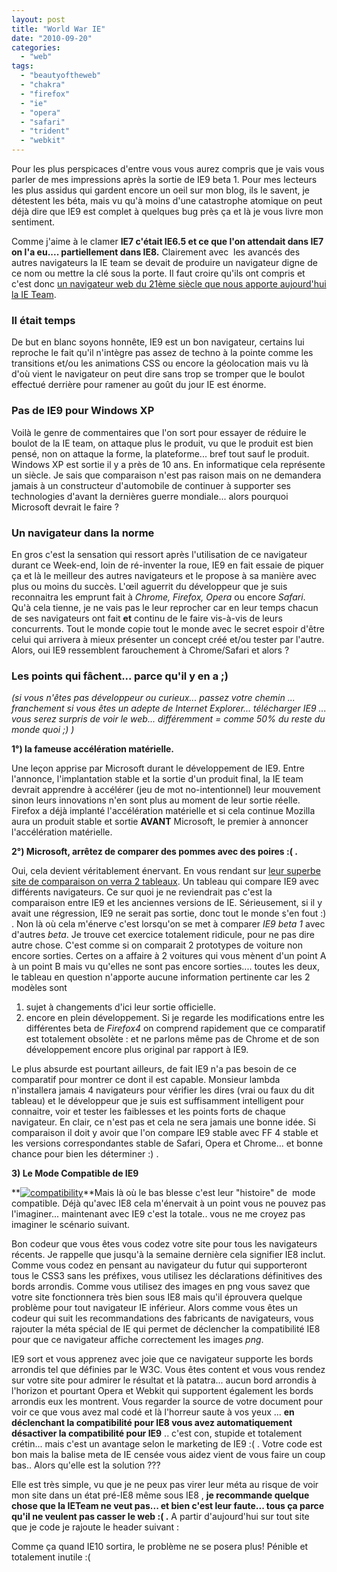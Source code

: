 ```yaml
---
layout: post
title: "World War IE"
date: "2010-09-20"
categories: 
  - "web"
tags: 
  - "beautyoftheweb"
  - "chakra"
  - "firefox"
  - "ie"
  - "opera"
  - "safari"
  - "trident"
  - "webkit"
---
```


Pour les plus perspicaces d'entre vous vous aurez compris que je vais vous parler de mes impressions après la sortie de IE9 beta 1. Pour mes lecteurs les plus assidus qui gardent encore un oeil sur mon blog, ils le savent, je détestent les béta, mais vu qu'à moins d'une catastrophe atomique on peut déjà dire que IE9 est complet à quelques bug près ça et là je vous livre mon sentiment.

Comme j'aime à le clamer **IE7 c'était IE6.5 et ce que l'on attendait dans IE7 on l'a eu.... partiellement dans IE8.** Clairement avec  les avancés des autres navigateurs la IE team se devait de produire un navigateur digne de ce nom ou mettre la clé sous la porte. Il faut croire qu'ils ont compris et c'est donc [un navigateur web du 21ème siècle que nous apporte aujourd'hui la IE Team](http://www.beautyoftheweb.com/).

### Il était temps

De but en blanc soyons honnête, IE9 est un bon navigateur, certains lui reproche le fait qu'il n'intègre pas assez de techno à la pointe comme les transitions et/ou les animations CSS ou encore la géolocation mais vu là d'où vient le navigateur on peut dire sans trop se tromper que le boulot effectué derrière pour ramener au goût du jour IE est énorme.

### Pas de IE9 pour Windows XP

Voilà le genre de commentaires que l'on sort pour essayer de réduire le boulot de la IE team, on attaque plus le produit, vu que le produit est bien pensé, non on attaque la forme, la plateforme... bref tout sauf le produit. Windows XP est sortie il y a près de 10 ans. En informatique cela représente un siècle. Je sais que comparaison n'est pas raison mais on ne demandera jamais à un constructeur d'automobile de continuer à supporter ses technologies d'avant la dernières guerre mondiale... alors pourquoi Microsoft devrait le faire ?

### Un navigateur dans la norme

En gros c'est la sensation qui ressort après l'utilisation de ce navigateur durant ce Week-end, loin de ré-inventer la roue, IE9 en fait essaie de piquer ça et là le meilleur des autres navigateurs et le propose à sa manière avec plus ou moins du succès. L'œil aguerrit du développeur que je suis reconnaitra les emprunt fait à _Chrome, Firefox, Opera_ ou encore _Safari_. Qu'à cela tienne, je ne vais pas le leur reprocher car en leur temps chacun de ses navigateurs ont fait **et** continu de le faire vis-à-vis de leurs concurrents. Tout le monde copie tout le monde avec le secret espoir d'être celui qui arrivera à mieux présenter un concept créé et/ou tester par l'autre. Alors, oui IE9 ressemblent farouchement à Chrome/Safari et alors ?

### Les points qui fâchent... parce qu'il y en a ;)

_(si vous n'êtes pas développeur ou curieux... passez votre chemin ... franchement si vous êtes un adepte de Internet Explorer... télécharger IE9 ... vous serez surpris de voir le web... différemment = comme 50% du reste du monde quoi ;) )_

**1°) la fameuse accélération matérielle.**

Une leçon apprise par Microsoft durant le développement de IE9. Entre l'annonce, l'implantation stable et la sortie d'un produit final, la IE team devrait apprendre à accélérer (jeu de mot no-intentionnel) leur mouvement sinon leurs innovations n'en sont plus au moment de leur sortie réelle. Firefox a déjà implanté l'accélération matérielle et si cela continue Mozilla aura un produit stable et sortie **AVANT** Microsoft, le premier à annoncer l'accélération matérielle.

**2°) Microsoft, arrêtez de comparer des pommes avec des poires :( .**

Oui, cela devient véritablement énervant. En vous rendant sur [leur superbe site de comparaison on verra 2 tableaux](http://windows.microsoft.com/en-US/internet-explorer/products/ie-9/compare?T1=tab2). Un tableau qui compare IE9 avec différents navigateurs. Ce sur quoi je ne reviendrait pas c'est la comparaison entre IE9 et les anciennes versions de IE. Sérieusement, si il y avait une régression, IE9 ne serait pas sortie, donc tout le monde s'en fout :) . Non là où cela m'énerve c'est lorsqu'on se met à comparer _IE9 beta 1_ avec d'autres _beta_. Je trouve cet exercice totalement ridicule, pour ne pas dire autre chose. C'est comme si on comparait 2 prototypes de voiture non encore sorties. Certes on a affaire à 2 voitures qui vous mènent d'un point A à un point B mais vu qu'elles ne sont pas encore sorties.... toutes les deux, le tableau en question n'apporte aucune information pertinente car les 2 modèles sont

1. sujet à changements d'ici leur sortie officielle.
2. encore en plein développement. Si je regarde les modifications entre les différentes beta de _Firefox4_ on comprend rapidement que ce comparatif est totalement obsolète : et ne parlons même pas de Chrome et de son développement encore plus original par rapport à IE9.

Le plus absurde est pourtant ailleurs, de fait IE9 n'a pas besoin de ce comparatif pour montrer ce dont il est capable. Monsieur lambda n'installera jamais 4 navigateurs pour vérifier les dires (vrai ou faux du dit tableau) et le développeur que je suis est suffisamment intelligent pour connaitre, voir et tester les faiblesses et les points forts de chaque navigateur. En clair, ce n'est pas et cela ne sera jamais une bonne idée. Si comparaison il doit y avoir que l'on compare IE9 stable avec FF 4 stable et les versions correspondantes stable de Safari, Opera et Chrome... et bonne chance pour bien les déterminer :) .

**3) Le Mode Compatible de IE9**

**[![](images/compatibility-500x106.png "compatibility")](http://www.nyamsprod.com/blog/wp-content/uploads/2010/09/compatibility.png)**Mais là où le bas blesse c'est leur "histoire" de  mode compatible. Déjà qu'avec IE8 cela m'énervait à un point vous ne pouvez pas l'imaginer... maintenant avec IE9 c'est la totale.. vous ne me croyez pas imaginer le scénario suivant.

Bon codeur que vous êtes vous codez votre site pour tous les navigateurs récents. Je rappelle que jusqu'à la semaine dernière cela signifier IE8 inclut. Comme vous codez en pensant au navigateur du futur qui supporteront tous le CSS3 sans les préfixes, vous utilisez les déclarations définitives des bords arrondis. Comme vous utilisez des images en png vous savez que votre site fonctionnera très bien sous IE8 mais qu'il éprouvera quelque problème pour tout navigateur IE inférieur. Alors comme vous êtes un codeur qui suit les recommandations des fabricants de navigateurs, vous rajouter la méta spécial de IE qui permet de déclencher la compatibilité IE8 pour que ce navigateur affiche correctement les images _png_.

<meta http-equiv="X-UA-Compatible" content="ie=8">

IE9 sort et vous apprenez avec joie que ce navigateur supporte les bords arrondis tel que définies par le W3C. Vous êtes content et vous vous rendez sur votre site pour admirer le résultat et là patatra... aucun bord arrondis à l'horizon et pourtant Opera et Webkit qui supportent également les bords arrondis eux les montrent. Vous regarder la source de votre document pour voir ce que vous avez mal codé et là l'horreur saute à vos yeux ... **en déclenchant la compatibilité pour IE8 vous avez automatiquement désactiver la compatibilité pour IE9** .. c'est con, stupide et totalement crétin... mais c'est un avantage selon le marketing de IE9 :( . Votre code est bon mais la balise meta de IE censée vous aidez vient de vous faire un coup bas.. Alors qu'elle est la solution ???

Elle est très simple, vu que je ne peux pas virer leur méta au risque de voir mon site dans un état pré-IE8 même sous IE8 , **je recommande quelque chose que la IETeam ne veut pas... et bien c'est leur faute... tous ça parce qu'il ne veulent pas casser le web :( .** A partir d'aujourd'hui sur tout site que je code je rajoute le header suivant :

<meta http-equiv="X-UA-Compatible" content="ie=edge">

Comme ça quand IE10 sortira, le problème ne se posera plus! Pénible et totalement inutile :(
